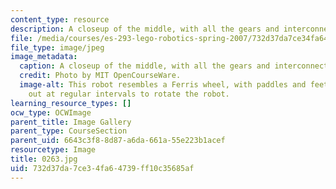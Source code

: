 ```yaml
---
content_type: resource
description: A closeup of the middle, with all the gears and interconnects.
file: /media/courses/es-293-lego-robotics-spring-2007/732d37da7ce34fa64739ff10c35685af_0263.jpg
file_type: image/jpeg
image_metadata:
  caption: A closeup of the middle, with all the gears and interconnects.
  credit: Photo by MIT OpenCourseWare.
  image-alt: This robot resembles a Ferris wheel, with paddles and feet extending
    out at regular intervals to rotate the robot.
learning_resource_types: []
ocw_type: OCWImage
parent_title: Image Gallery
parent_type: CourseSection
parent_uid: 6643c3f8-8d87-a6da-661a-55e223b1acef
resourcetype: Image
title: 0263.jpg
uid: 732d37da-7ce3-4fa6-4739-ff10c35685af
---
```

